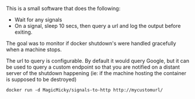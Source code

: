 This is a small software that does the following:
- Wait for any signals
- On a signal, sleep 10 secs, then query a url and log the output before exiting.

The goal was to monitor if docker shutdown's were handled gracefully when a machine stops.

The url to query is configurable. By default it would query Google, but it can be used to query a custom endpoint so that you are notified on a distant server of the shutdown happening (ie: if the machine hosting the container is supposed to be destroyed)

```
docker run -d MagicMicky/signals-to-http http://mycustomurl/
```

